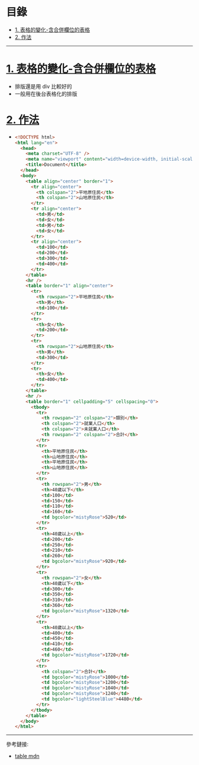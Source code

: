 <h1 id="top">目錄</h1>

- [1. 表格的變化-含合併欄位的表格](#s1)
- [2. 作法](#s2)

---

# <a id="s1" class="md-title" href="#top">1. 表格的變化-含合併欄位的表格</a>

- 排版還是用 div 比較好的
- 一般用在後台表格化的排版

# <a id="s2" class="md-title" href="#top">2. 作法</a>

- ```html
  <!DOCTYPE html>
  <html lang="en">
    <head>
      <meta charset="UTF-8" />
      <meta name="viewport" content="width=device-width, initial-scale=1.0" />
      <title>Document</title>
    </head>
    <body>
      <table align="center" border="1">
        <tr align="center">
          <th colspan="2">平地原住民</th>
          <th colspan="2">山地原住民</th>
        </tr>
        <tr align="center">
          <td>男</td>
          <td>女</td>
          <td>男</td>
          <td>女</td>
        </tr>
        <tr align="center">
          <td>100</td>
          <td>200</td>
          <td>300</td>
          <td>400</td>
        </tr>
      </table>
      <hr />
      <table border="1" align="center">
        <tr>
          <th rowspan="2">平地原住民</th>
          <th>男</th>
          <td>100</td>
        </tr>
        <tr>
          <th>女</th>
          <td>200</td>
        </tr>
        <tr>
          <th rowspan="2">山地原住民</th>
          <th>男</th>
          <td>300</td>
        </tr>
        <tr>
          <th>女</th>
          <td>400</td>
        </tr>
      </table>
      <hr />
      <table border="1" cellpadding="5" cellspacing="0">
        <tbody>
          <tr>
            <th rowspan="2" colspan="2">類別</th>
            <th colspan="2">就業人口</th>
            <th colspan="2">未就業人口</th>
            <th rowspan="2" colspan="2">合計</th>
          </tr>
          <tr>
            <th>平地原住民</th>
            <th>山地原住民</th>
            <th>平地原住民</th>
            <th>山地原住民</th>
          </tr>
          <tr>
            <th rowspan="2">男</th>
            <th>40歲以下</th>
            <td>100</td>
            <td>150</td>
            <td>110</td>
            <td>160</td>
            <td bgcolor="mistyRose">520</td>
          </tr>
          <tr>
            <th>40歲以上</th>
            <td>200</td>
            <td>250</td>
            <td>210</td>
            <td>260</td>
            <td bgcolor="mistyRose">920</td>
          </tr>
          <tr>
            <th rowspan="2">女</th>
            <th>40歲以下</th>
            <td>300</td>
            <td>350</td>
            <td>310</td>
            <td>360</td>
            <td bgcolor="mistyRose">1320</td>
          </tr>
          <tr>
            <th>40歲以上</th>
            <td>400</td>
            <td>450</td>
            <td>410</td>
            <td>460</td>
            <td bgcolor="mistyRose">1720</td>
          </tr>
          <tr>
            <th colspan="2">合計</th>
            <td bgcolor="mistyRose">1000</td>
            <td bgcolor="mistyRose">1200</td>
            <td bgcolor="mistyRose">1040</td>
            <td bgcolor="mistyRose">1240</td>
            <td bgcolor="lightSteelBlue">4480</td>
          </tr>
        </tbody>
      </table>
    </body>
  </html>
  ```

---

參考鏈接:

- [table mdn](https://developer.mozilla.org/zh-CN/docs/Web/HTML/Element/table)
